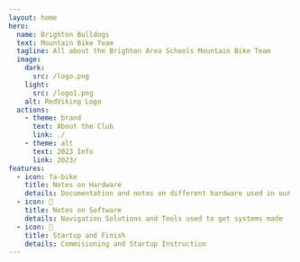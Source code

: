 ```yaml
---
layout: home
hero:
  name: Brighton Bulldogs
  text: Mountain Bike Team
  tagline: All about the Brighton Area Schools Mountain Bike Team
  image:
    dark:
      src: /logo.png
    light:
      src: /logo1.png
    alt: RedViking Logo
  actions:
    - theme: brand
      text: About the Club
      link: ./
    - theme: alt
      text: 2023 Info
      link: 2023/
features:
  - icon: fa-bike
    title: Notes on Hardware
    details: Documentation and notes on different hardware used in our AGVs
  - icon: 📀
    title: Notes on Software
    details: Navigation Solutions and Tools used to get systems made
  - icon: 🏁
    title: Startup and Finish
    details: Commisioning and Startup Instruction
---
```


